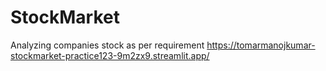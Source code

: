 # StockMarket
Analyzing companies stock as per requirement
https://tomarmanojkumar-stockmarket-practice123-9m2zx9.streamlit.app/
